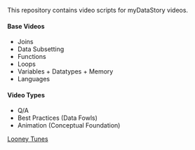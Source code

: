
This repository contains video scripts for myDataStory videos.

#### Base Videos
- Joins
- Data Subsetting
- Functions
- Loops
- Variables + Datatypes + Memory
- Languages

#### Video Types
- Q/A 
- Best Practices (Data Fowls)
- Animation (Conceptual Foundation)

[Looney Tunes](https://www.youtube.com/watch?v=GEUuZ_UzBQw)
